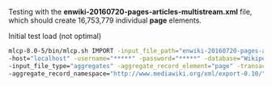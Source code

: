 
Testing with the **enwiki-20160720-pages-articles-multistream.xml** file, which should create 16,753,779 individual **page** elements.

Initial test load (not optimal)
```bash
mlcp-8.0-5/bin/mlcp.sh IMPORT -input_file_path="enwiki-20160720-pages-articles-multistream.xml" \
-host="localhost" -username="*****" -password="*****" -database="Wikipedia2" -xml_repair_level="full" \
-input_file_type="aggregates" -aggregate_record_element="page" -transaction_size="100" -thread_count="16" \
-aggregate_record_namespace="http://www.mediawiki.org/xml/export-0.10/"
```
